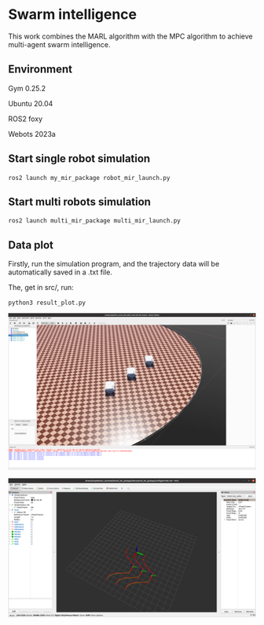 # Swarm intelligence

This work combines the MARL algorithm with the MPC algorithm to achieve multi-agent swarm intelligence.

## Environment

Gym 0.25.2

Ubuntu 20.04

ROS2 foxy

Webots 2023a

## Start single robot simulation
```
ros2 launch my_mir_package robot_mir_launch.py
```
## Start multi robots simulation
```
ros2 launch multi_mir_package multi_mir_launch.py 
```
## Data plot

Firstly, run the simulation program, and the trajectory data will be automatically saved in a .txt file.

The, get in src/, run:

```
python3 result_plot.py
```
![3_rviz](figures/3_webots.png)

![3_rviz](figures/3_rviz.png)

